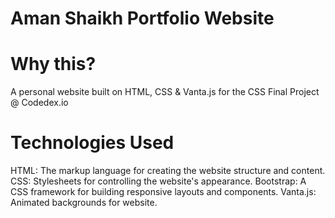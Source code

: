 # Aman Shaikh Portfolio Website

# Why this?
A personal website built on HTML, CSS & Vanta.js for the CSS Final Project @ Codedex.io

# Technologies Used
HTML: The markup language for creating the website structure and content.
CSS: Stylesheets for controlling the website's appearance.
Bootstrap: A CSS framework for building responsive layouts and components.
Vanta.js: Animated backgrounds for website.

